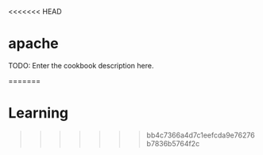 <<<<<<< HEAD
# apache

TODO: Enter the cookbook description here.

=======
# Learning
>>>>>>> bb4c7366a4d7c1eefcda9e76276b7836b5764f2c
